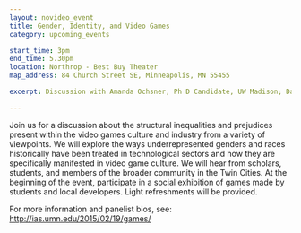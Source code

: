 ```yaml
---
layout: novideo_event
title: Gender, Identity, and Video Games
category: upcoming_events

start_time: 3pm
end_time: 5.30pm
location: Northrop - Best Buy Theater
map_address: 84 Church Street SE, Minneapolis, MN 55455

excerpt: Discussion with Amanda Ochsner, Ph D Candidate, UW Madison; Danika Raghnild, Audio Producer, Naming is Hard, LLC; Charles McGregor, Game Developer, Tribe Games; Evva Kraikul, Executive Director, GLITCH

---
```


Join us for a discussion about the structural inequalities and prejudices present within the video games culture and industry from a variety of viewpoints. We will explore the ways underrepresented genders and races historically have been treated in technological sectors and how they are specifically manifested in video game culture. We will hear from scholars, students, and members of the broader community in the Twin Cities. At the beginning of the event, participate in a social exhibition of games made by students and local developers. Light refreshments will be provided.

For more information and panelist bios, see: http://ias.umn.edu/2015/02/19/games/
